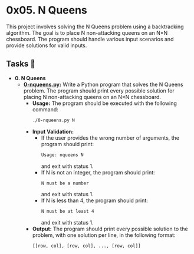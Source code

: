 # 0x05. N Queens

This project involves solving the N Queens problem using a backtracking algorithm. The goal is to place N non-attacking queens on an N×N chessboard. The program should handle various input scenarios and provide solutions for valid inputs.

## Tasks :page_with_curl:

* **0. N Queens**
  * **[0-nqueens.py](./0-nqueens.py):** Write a Python program that solves the N Queens problem. The program should print every possible solution for placing N non-attacking queens on an N×N chessboard.
    * **Usage:** The program should be executed with the following command:
      ```bash
      ./0-nqueens.py N
      ```
    * **Input Validation:**
      * If the user provides the wrong number of arguments, the program should print:
        ```bash
        Usage: nqueens N
        ```
        and exit with status 1.
      * If N is not an integer, the program should print:
        ```bash
        N must be a number
        ```
        and exit with status 1.
      * If N is less than 4, the program should print:
        ```bash
        N must be at least 4
        ```
        and exit with status 1.
    * **Output:** The program should print every possible solution to the problem, with one solution per line, in the following format:
      ```python
      [[row, col], [row, col], ..., [row, col]]
      ```

